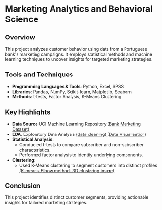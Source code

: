 # Marketing Analytics and Behavioral Science

## Overview
This project analyzes customer behavior using data from a Portuguese bank's marketing campaigns. It employs statistical methods and machine learning techniques to uncover insights for targeted marketing strategies.

## Tools and Techniques
- **Programming Languages & Tools**: Python, Excel, SPSS
- **Libraries**: Pandas, NumPy, Scikit-learn, Matplotlib, Seaborn
- **Methods**: t-tests, Factor Analysis, K-Means Clustering

## Key Highlights
- **Data Source**:UCI Machine Learning Repository [(Bank Marketing Dataset)](https://archive.ics.uci.edu/dataset/222/bank+marketing)
- **EDA**: Exploratory Data Analysis [(data cleaning)](./EDA_banking_data_marketing.ipynb)
                                     [(Data Visualisation)](./Data_Visualisation.ipynb) 
- **Statistical Analysis**:
  - Conducted t-tests to compare subscriber and non-subscriber characteristics.
  - Performed factor analysis to identify underlying components.
- **Clustering**:
  - Used K-Means clustering to segment customers into distinct profiles [(K-means-Elbow method- 3D clustering image)](./k-mean_clustering.ipynb) 

<!--## Results
### Visualizations
#### Elbow Plot
![Elbow Plot](elbow_plot.png)

#### Scree Plot
![Scree Plot](scree_plot.png)

#### 3D Cluster Scatter Plot
![Cluster Scatter Plot](cluster_scatter.png)

## Files
- **Report**: [Marketing Analytics Report](Marketing_2604378.pdf)
- **Code**: Python scripts for data preprocessing, analysis, and clustering.
- **Visualizations**: Key plots used in the analysis.
-->

## Conclusion
This project identifies distinct customer segments, providing actionable insights for tailored marketing strategies.
